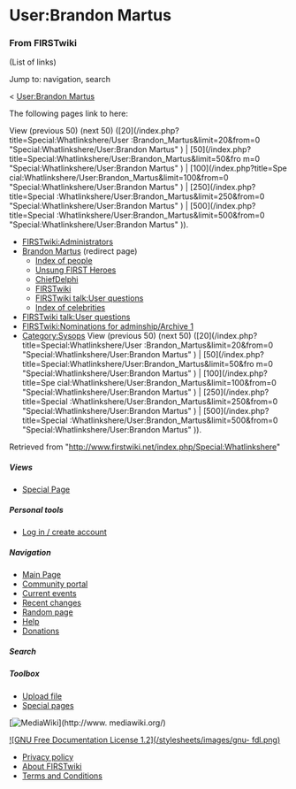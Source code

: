 # User:Brandon Martus

### From FIRSTwiki

(List of links)

Jump to: navigation, search

&lt; [User:Brandon Martus](/index.php?title=User:Brandon_Martus&redirect=no
"User:Brandon Martus" )  

The following pages link to here:

View (previous 50) (next 50) ([20](/index.php?title=Special:Whatlinkshere/User
:Brandon_Martus&limit=20&from=0 "Special:Whatlinkshere/User:Brandon Martus" )
| [50](/index.php?title=Special:Whatlinkshere/User:Brandon_Martus&limit=50&fro
m=0 "Special:Whatlinkshere/User:Brandon Martus" ) | [100](/index.php?title=Spe
cial:Whatlinkshere/User:Brandon_Martus&limit=100&from=0
"Special:Whatlinkshere/User:Brandon Martus" ) | [250](/index.php?title=Special
:Whatlinkshere/User:Brandon_Martus&limit=250&from=0
"Special:Whatlinkshere/User:Brandon Martus" ) | [500](/index.php?title=Special
:Whatlinkshere/User:Brandon_Martus&limit=500&from=0
"Special:Whatlinkshere/User:Brandon Martus" )).

  * [FIRSTwiki:Administrators](/index.php/FIRSTwiki:Administrators "FIRSTwiki:Administrators" )
  * [Brandon Martus](/index.php?title=Brandon_Martus&redirect=no "Brandon Martus" ) (redirect page) 
    * [Index of people](/index.php/Index_of_people "Index of people" )
    * [Unsung FIRST Heroes](/index.php/Unsung_FIRST_Heroes "Unsung FIRST Heroes" )
    * [ChiefDelphi](/index.php/ChiefDelphi "ChiefDelphi" )
    * [FIRSTwiki](/index.php/FIRSTwiki "FIRSTwiki" )
    * [FIRSTwiki talk:User questions](/index.php/FIRSTwiki_talk:User_questions "FIRSTwiki talk:User questions" )
    * [Index of celebrities](/index.php/Index_of_celebrities "Index of celebrities" )
  * [FIRSTwiki talk:User questions](/index.php/FIRSTwiki_talk:User_questions "FIRSTwiki talk:User questions" )
  * [FIRSTwiki:Nominations for adminship/Archive 1](/index.php/FIRSTwiki:Nominations_for_adminship/Archive_1 "FIRSTwiki:Nominations for adminship/Archive 1" )
  * [Category:Sysops](/index.php/Category:Sysops "Category:Sysops" )
View (previous 50) (next 50) ([20](/index.php?title=Special:Whatlinkshere/User
:Brandon_Martus&limit=20&from=0 "Special:Whatlinkshere/User:Brandon Martus" )
| [50](/index.php?title=Special:Whatlinkshere/User:Brandon_Martus&limit=50&fro
m=0 "Special:Whatlinkshere/User:Brandon Martus" ) | [100](/index.php?title=Spe
cial:Whatlinkshere/User:Brandon_Martus&limit=100&from=0
"Special:Whatlinkshere/User:Brandon Martus" ) | [250](/index.php?title=Special
:Whatlinkshere/User:Brandon_Martus&limit=250&from=0
"Special:Whatlinkshere/User:Brandon Martus" ) | [500](/index.php?title=Special
:Whatlinkshere/User:Brandon_Martus&limit=500&from=0
"Special:Whatlinkshere/User:Brandon Martus" )).

Retrieved from "<http://www.firstwiki.net/index.php/Special:Whatlinkshere>"

##### Views

  * [Special Page](/index.php/Special:Whatlinkshere/User:Brandon_Martus)

##### Personal tools

  * [Log in / create account](/index.php?title=Special:Userlogin&returnto=Special:Whatlinkshere)

[](/index.php/Main_Page "Main Page" )

##### Navigation

  * [Main Page](/index.php/Main_Page)
  * [Community portal](/index.php/FIRSTwiki:Community_portal)
  * [Current events](/index.php/Current_events)
  * [Recent changes](/index.php/Special:Recentchanges)
  * [Random page](/index.php/Special:Random)
  * [Help](/index.php/Help:Contents)
  * [Donations](/index.php/FIRSTwiki:Site_support)

##### Search



##### Toolbox

  * [Upload file](/index.php/Special:Upload)
  * [Special pages](/index.php/Special:Specialpages)

[![MediaWiki](/skins/common/images/poweredby_mediawiki_88x31.png)](http://www.
mediawiki.org/)

[![GNU Free Documentation License 1.2](/stylesheets/images/gnu-
fdl.png)](http://www.gnu.org/copyleft/fdl.html)

  * [Privacy policy](/index.php/FIRSTwiki:Privacy_policy "FIRSTwiki:Privacy policy" )
  * [About FIRSTwiki](/index.php/FIRSTwiki:About "FIRSTwiki:About" )
  * [Terms and Conditions](/index.php/FIRSTwiki:Terms_and_conditions "FIRSTwiki:Terms and conditions" )

